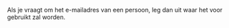 <!-- @license CC0-1.0 -->
<!-- markdownlint-disable MD041 -->

Als je vraagt om het e-mailadres van een persoon, leg dan uit waar het voor gebruikt zal worden.
